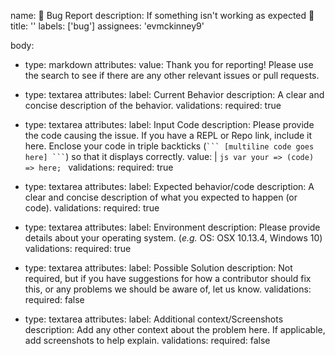 name: 🐛 Bug Report
description: If something isn't working as expected 🤔
title: ''
labels: ['bug']
assignees: 'evmckinney9'

body:

- type: markdown
  attributes:
  value: Thank you for reporting! Please use the search to see if there are any other relevant issues or pull requests.

- type: textarea
  attributes:
  label: Current Behavior
  description: A clear and concise description of the behavior.
  validations:
  required: true
- type: textarea
  attributes:
  label: Input Code
  description: Please provide the code causing the issue. If you have a REPL or Repo link, include it here. Enclose your code in triple backticks (` ``` [multiline code goes here] ``` `) so that it displays correctly.
  value: |
  `js
  var your => (code) => here;
  `
  validations:
  required: true

- type: textarea
  attributes:
  label: Expected behavior/code
  description: A clear and concise description of what you expected to happen (or code).
  validations:
  required: true

- type: textarea
  attributes:
  label: Environment
  description: Please provide details about your operating system. (_e.g._ OS: OSX 10.13.4, Windows 10)
  validations:
  required: true

- type: textarea
  attributes:
  label: Possible Solution
  description: Not required, but if you have suggestions for how a contributor should fix this, or any problems we should be aware of, let us know.
  validations:
  required: false

- type: textarea
  attributes:
  label: Additional context/Screenshots
  description: Add any other context about the problem here. If applicable, add screenshots to help explain.
  validations:
  required: false
